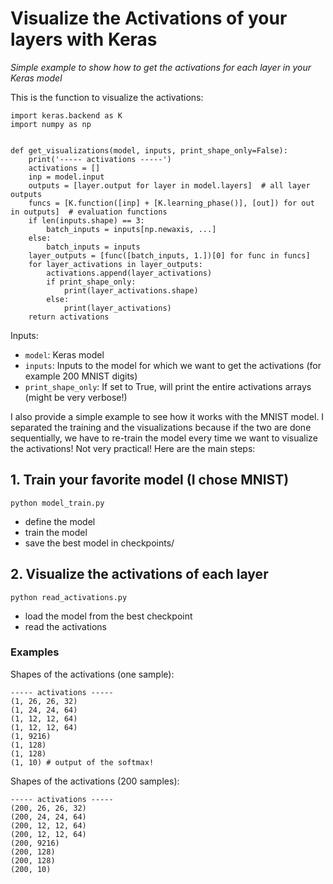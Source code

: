 # Visualize the Activations of your layers with Keras
*Simple example to show how to get the activations for each layer in your Keras model*

This is the function to visualize the activations:
```
import keras.backend as K
import numpy as np


def get_visualizations(model, inputs, print_shape_only=False):
    print('----- activations -----')
    activations = []
    inp = model.input
    outputs = [layer.output for layer in model.layers]  # all layer outputs
    funcs = [K.function([inp] + [K.learning_phase()], [out]) for out in outputs]  # evaluation functions
    if len(inputs.shape) == 3:
        batch_inputs = inputs[np.newaxis, ...]
    else:
        batch_inputs = inputs
    layer_outputs = [func([batch_inputs, 1.])[0] for func in funcs]
    for layer_activations in layer_outputs:
        activations.append(layer_activations)
        if print_shape_only:
            print(layer_activations.shape)
        else:
            print(layer_activations)
    return activations
```


Inputs:
- `model`: Keras model
- `inputs`: Inputs to the model for which we want to get the activations (for example 200 MNIST digits)
- `print_shape_only`: If set to True, will print the entire activations arrays (might be very verbose!)


I also provide a simple example to see how it works with the MNIST model. I separated the training and the visualizations because if the two are done sequentially, we have to re-train the model every time we want to visualize the activations! Not very practical! Here are the main steps:

## 1. Train your favorite model (I chose MNIST)
```
python model_train.py
```
- define the model
- train the model
- save the best model in checkpoints/

## 2. Visualize the activations of each layer
```
python read_activations.py
```
- load the model from the best checkpoint
- read the activations

### Examples
Shapes of the activations (one sample):
```
----- activations -----
(1, 26, 26, 32)
(1, 24, 24, 64)
(1, 12, 12, 64)
(1, 12, 12, 64)
(1, 9216)
(1, 128)
(1, 128)
(1, 10) # output of the softmax!
```

Shapes of the activations (200 samples):
```
----- activations -----
(200, 26, 26, 32)
(200, 24, 24, 64)
(200, 12, 12, 64)
(200, 12, 12, 64)
(200, 9216)
(200, 128)
(200, 128)
(200, 10)
```
